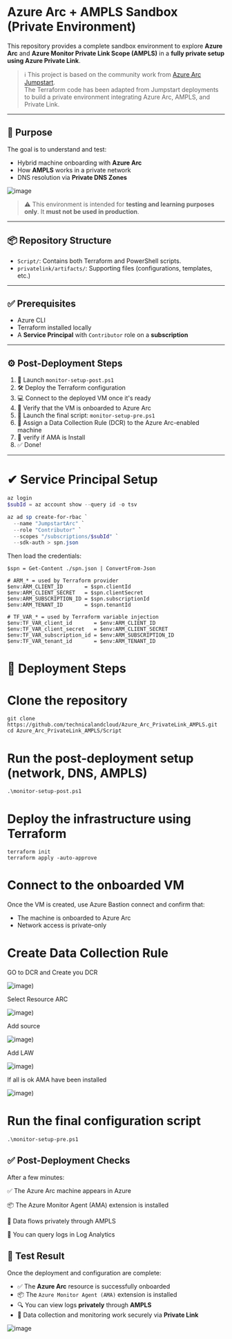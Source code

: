 # Azure Arc + AMPLS Sandbox (Private Environment)

This repository provides a complete sandbox environment to explore **Azure Arc** and **Azure Monitor Private Link Scope (AMPLS)** in a **fully private setup using Azure Private Link**.

> ℹ️ This project is based on the community work from [Azure Arc Jumpstart](https://github.com/microsoft/azure_arc).  
> The Terraform code has been adapted from Jumpstart deployments to build a private environment integrating Azure Arc, AMPLS, and Private Link.

---

## 🎯 Purpose

The goal is to understand and test:

- Hybrid machine onboarding with **Azure Arc**
- How **AMPLS** works in a private network
- DNS resolution via **Private DNS Zones**

![image](https://github.com/user-attachments/assets/5207efe9-5d78-4bd6-96ec-093443f87a7a)


> ⚠️ This environment is intended for **testing and learning purposes only**. It **must not be used in production**.

---

## 📦 Repository Structure

- `Script/`: Contains both Terraform and PowerShell scripts.
- `privatelink/artifacts/`: Supporting files (configurations, templates, etc.)

---

## ✅ Prerequisites

- Azure CLI
- Terraform installed locally
- A **Service Principal** with `Contributor` role on a **subscription**
---
## ⚙️ Post-Deployment Steps

1. 🔗 Launch `monitor-setup-post.ps1`
2. 🛠️ Deploy the Terraform configuration
3. 💻 Connect to the deployed VM once it's ready
4. 🧭 Verify that the VM is onboarded to Azure Arc
5. 🎯 Launch the final script: `monitor-setup-pre.ps1`
6. 📘 Assign a Data Collection Rule (DCR) to the Azure Arc-enabled machine
7. 🎯 verify if AMA is Install
8. ✅ Done!

---

# ✔ Service Principal Setup

```powershell
az login
$subId = az account show --query id -o tsv

az ad sp create-for-rbac `
  --name "JumpstartArc" `
  --role "Contributor" `
  --scopes "/subscriptions/$subId" `
  --sdk-auth > spn.json
```

Then load the credentials:
```
$spn = Get-Content ./spn.json | ConvertFrom-Json

# ARM_* = used by Terraform provider
$env:ARM_CLIENT_ID       = $spn.clientId
$env:ARM_CLIENT_SECRET   = $spn.clientSecret
$env:ARM_SUBSCRIPTION_ID = $spn.subscriptionId
$env:ARM_TENANT_ID       = $spn.tenantId

# TF_VAR_* = used by Terraform variable injection
$env:TF_VAR_client_id       = $env:ARM_CLIENT_ID
$env:TF_VAR_client_secret   = $env:ARM_CLIENT_SECRET
$env:TF_VAR_subscription_id = $env:ARM_SUBSCRIPTION_ID
$env:TF_VAR_tenant_id       = $env:ARM_TENANT_ID

```
# 🚀 Deployment Steps

# Clone the repository
```
git clone https://github.com/technicalandcloud/Azure_Arc_PrivateLink_AMPLS.git
cd Azure_Arc_PrivateLink_AMPLS/Script
```
#  Run the post-deployment setup (network, DNS, AMPLS)
```
.\monitor-setup-post.ps1
```
# Deploy the infrastructure using Terraform
```
terraform init
terraform apply -auto-approve
```
# Connect to the onboarded VM
Once the VM is created, use Azure Bastion connect and confirm that:

- The machine is onboarded to Azure Arc
- Network access is private-only

# Create Data Collection Rule 
GO to DCR and Create you DCR

![image](https://github.com/technicalandcloud/Azure_Arc_PrivateLink_AMPLS/blob/main/asset/dcr1.png))

Select Resource ARC 

![image](https://github.com/technicalandcloud/Azure_Arc_PrivateLink_AMPLS/blob/main/asset/dcr2.png))

Add source 

![image](https://github.com/technicalandcloud/Azure_Arc_PrivateLink_AMPLS/blob/main/asset/dcr3.png))

Add LAW

![image](https://github.com/technicalandcloud/Azure_Arc_PrivateLink_AMPLS/blob/main/asset/dcr4.png))

If all is ok AMA have been installed

![image](https://github.com/technicalandcloud/Azure_Arc_PrivateLink_AMPLS/blob/main/asset/ama.png))

# Run the final configuration script
```
.\monitor-setup-pre.ps1
```

✅ Post-Deployment Checks
---
After a few minutes:

✅ The Azure Arc machine appears in Azure

📦 The Azure Monitor Agent (AMA) extension is installed

🔐 Data flows privately through AMPLS

🧠 You can query logs in Log Analytics

## 🧪 Test Result

Once the deployment and configuration are complete:

- ✅ The **Azure Arc** resource is successfully onboarded  
- 📦 The `Azure Monitor Agent (AMA)` extension is installed  
- 🔍 You can view logs **privately** through **AMPLS**  
- 🧠 Data collection and monitoring work securely via **Private Link**

![image](https://github.com/user-attachments/assets/934640df-03ad-411c-9d78-744e924b6ebd)


